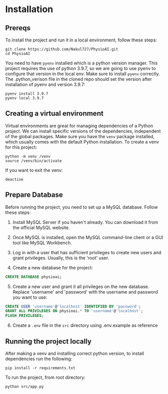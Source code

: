 # Installation

## Prereqs

To install the project and run it in a local environment, follow these steps:
```
git clone https://github.com/Nakul727/PhysioAI.git
cd PhysioAI
```

You need to have `pyenv` installed which is a python version manager. This project requires the use of python 3.9.7, so we are going to use pyenv to configure that version in the local env. Make sure to install `pyenv` correctly. The .python_verison file in the cloned repo should set the version after installation of pyenv and version 3.9.7:
```
pyenv install 3.9.7
pyenv local 3.9.7
```

## Creating a virtual environment

Virtual environments are great for managing dependencies of a Python project. We can install specific versions of the dependencies, independent of the global packages. Make sure you have the `venv` package installed, which usually comes with the default Python installation.
To create a venv for this project:
```
python -m venv /venv
source /venv/bin/activate
```

If you want to exit the venv:
```
deactive
```

## Prepare Database

Before running the project, you need to set up a MySQL database. Follow these steps:

1. Install MySQL Server if you haven't already. You can download it from the official MySQL website.

2. Once MySQL is installed, open the MySQL command-line client or a GUI tool like MySQL Workbench.

3. Log in with a user that has sufficient privileges to create new users and grant privileges. Usually, this is the 'root' user.

4. Create a new database for the project:

```sql
CREATE DATABASE physioai;
```

5. Create a new user and grant it all privileges on the new database. Replace 'username' and 'password' with the username and password you want to use:

```sql
CREATE USER 'username'@'localhost' IDENTIFIED BY 'password';
GRANT ALL PRIVILEGES ON physioai.* TO 'username'@'localhost';
FLUSH PRIVILEGES;
```
6. Create a `.env` file in the `src` directory using .env.example as reference

## Running the project locally

After making a venv and installing correct python version, to install dependencies run the following:
```
pip install -r requirements.txt
```
To run the project, from root directory:
```
python src/app.py
```
